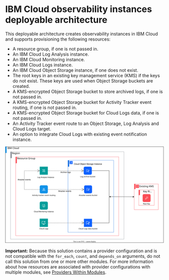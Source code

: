 # IBM Cloud observability instances deployable architecture

This deployable architecture creates observability instances in IBM Cloud and supports provisioning the following resources:

* A resource group, if one is not passed in.
* An IBM Cloud Log Analysis instance.
* An IBM Cloud Monitoring instance.
* An IBM Cloud Logs instance.
* An IBM Cloud Object Storage instance, if one does not exist.
* The root keys in an existing key management service (KMS) if the keys do not exist. These keys are used when Object Storage buckets are created.
* A KMS-encrypted Object Storage bucket to store archived logs, if one is not passed in.
* A KMS-encrypted Object Storage bucket for Activity Tracker event routing, if one is not passed in.
* A KMS-encrypted Object Storage bucket for Cloud Logs data, if one is not passed in.
* An Activity Tracker event route to an Object Storage, Log Analysis and Cloud Logs target.
* An option to integrate Cloud Logs with existing event notification instance.

![observability-instances-deployable-architecture](../../reference-architecture/deployable-architecture-observability-instances.svg)

**Important:** Because this solution contains a provider configuration and is not compatible with the `for_each`, `count`, and `depends_on` arguments, do not call this solution from one or more other modules. For more information about how resources are associated with provider configurations with multiple modules, see [Providers Within Modules](https://developer.hashicorp.com/terraform/language/modules/develop/providers).
